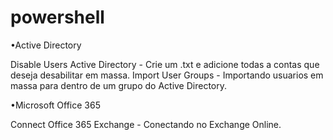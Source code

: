 # powershell

•Active Directory

Disable Users Active Directory - Crie um .txt e adicione todas a contas que deseja desabilitar em massa.
Import User Groups - Importando usuarios em massa para dentro de um grupo do Active Directory.

•Microsoft Office 365

Connect Office 365 Exchange - Conectando no Exchange Online.
